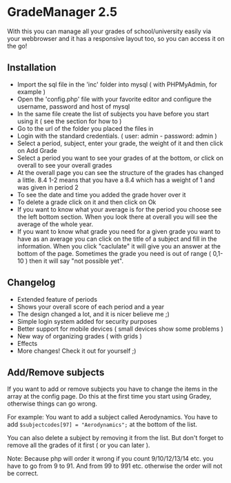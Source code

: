 GradeManager 2.5
=

With this you can manage all your grades of school/university easily via your webbrowser and it has a responsive layout too, so you can access it on the go!

Installation
------------
- Import the sql file in the 'inc' folder into mysql ( with PHPMyAdmin, for example )
- Open the 'config.php' file with your favorite editor and configure the username, password and host of mysql
- In the same file create the list of subjects you have before you start using it ( see the section for how to )
- Go to the url of the folder you placed the files in
- Login with the standard credentials. ( user: admin - password: admin )
- Select a period, subject, enter your grade, the weight of it and then click on Add Grade
- Select a period you want to see your grades of at the bottom, or click on overall to see your overall grades
- At the overall page you can see the structure of the grades has changed a little. 8.4  1-2 means that you have a 8.4 which has a weight of 1 and was given in period 2
- To see the date and time you added the grade hover over it
- To delete a grade click on it and then click on Ok
- If you want to know what your average is for the period you choose see the left bottom section. When you look there at overall you will see the average of the whole year.
- If you want to know what grade you need for a given grade you want to have as an average you can click on the title of a subject and fill in the information. When you click "caclulate" it will give you an answer at the bottom of the page. Sometimes the grade you need is out of range ( 0,1-10 ) then it will say "not possible yet".

Changelog
------------
- Extended feature of periods
- Shows your overall score of each period and a year
- The design changed a lot, and it is nicer believe me ;)
- Simple login system added for security purposes
- Better support for mobile devices ( small devices show some problems )
- New way of organizing grades ( with grids )
- Effects
- More changes! Check it out for yourself ;)

Add/Remove subjects
------------
If you want to add or remove subjects you have to change the items in the array at the config page. Do this at the first time you start using Gradey, otherwise things can go wrong.

For example: You want to add a subject called Aerodynamics. You have to add `$subjectcodes[97] = "Aerodynamics";` at the bottom of the list.

You can also delete a subject by removing it from the list. But don't forget to remove all the grades of it first ( or you can later ).

Note: Because php will order it wrong if you count 9/10/12/13/14 etc. you have to go from 9 to 91. And from 99 to 991 etc. otherwise the order will not be correct. 